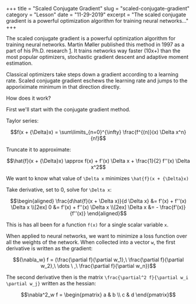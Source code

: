 +++
title = "Scaled Conjugate Gradient"
slug = "scaled-conjugate-gradient"
category = "Lesson"
date = "11-29-2019"
excerpt = "The scaled conjugate gradient is a powerful optimization algorithm for training neural networks..."
+++

The scaled conjugate gradient is a powerful optimization algorithm for training neural networks. Martin Møller published this method in 1997 as a part of his Ph.D. research [1]. It trains networks way faster (10x+) than the most popular optimizers, stochastic gradient descent and adaptive moment estimation.

Classical optimizers take steps down a gradient according to a learning rate. Scaled conjugate gradient eschews the learning rate and jumps to the apporiximate minimum in that direction directly.

How does it work?

First we'll start with the conjugate gradient method.

Taylor series:

```math
f(x + {\Delta}x) = \sum\limits_{n=0}^{\infty} \frac{f^{(n)}(x) \Delta x^n}{n!}
```

Truncate it to approximate:

```math
\hat{f}(x + {\Delta}x) \approx f(x) + f'(x) \Delta x + \frac{1}{2} f''(x) \Delta x^2
```

We want to know what value of `` \Delta x `` minimizes `` \hat{f}(x + {\Delta}x) ``

Take derivative, set to 0, solve for `` \Delta x ``:

```math
\begin{aligned}
\frac{d\hat{f}(x + \Delta x)}{d \Delta x} &= f'(x) + f''(x) \Delta x \\[2ex]
0 &= f'(x) + f''(x) \Delta x \\[2ex]
\Delta x &= - \frac{f'(x)}{f''(x)}
\end{aligned}
```

This is has all been for a function `` f(x) `` for a single scalar variable `` x ``.

When applied to neural networks, we want to minimize a loss function over all the weights of the network. When collected into a vector `` w ``, the first derivative is written as the gradient:

```math
{\nabla_w} f = (\frac{\partial f}{\partial w_1},\ \frac{\partial f}{\partial w_2},\ \dots \ ,\ \frac{\partial f}{\partial w_n})
```

The second derivative then is the matrix `` \frac{\partial^2 f}{\partial w_i \partial w_j} `` written as the hessian:


```math
\nabla^2_w f =
\begin{pmatrix}
a & b \\
c & d 
\end{pmatrix}
```

[1]: http://citeseerx.ist.psu.edu/viewdoc/download?doi=10.1.1.50.8063&rep=rep1&type=pdf
